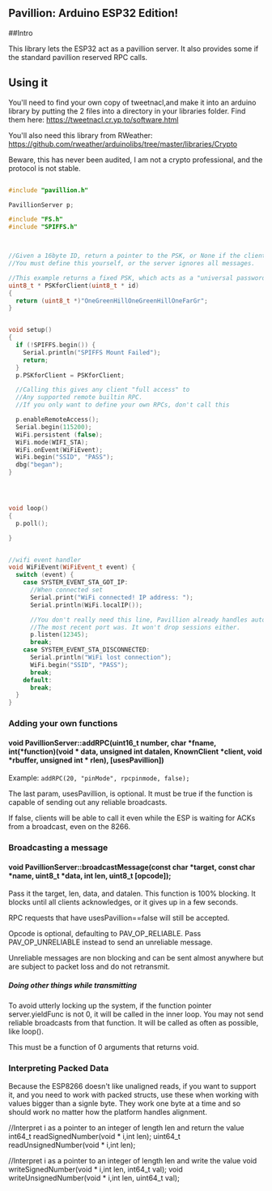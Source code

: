 ## Pavillion: Arduino ESP32 Edition!

##Intro

This library lets the ESP32 act as a pavillion server. It also provides some if the standard pavillion reserved RPC calls.


## Using it

You'll need to find your own copy of tweetnacl,and make it into an arduino library by putting the 2 files into a directory in your libraries folder.
Find them here: https://tweetnacl.cr.yp.to/software.html

You'll also need this library from RWeather: https://github.com/rweather/arduinolibs/tree/master/libraries/Crypto

Beware, this has never been audited, I am not a crypto professional, and the protocol is not stable.


```c++

#include "pavillion.h"

PavillionServer p;

#include "FS.h"
#include "SPIFFS.h"



//Given a 16byte ID, return a pointer to the PSK, or None if the client doesn't exist.
//You must define this yourself, or the server ignores all messages.

//This example returns a fixed PSK, which acts as a "universal password" for any client ID.
uint8_t * PSKforClient(uint8_t * id)
{
  return (uint8_t *)"OneGreenHillOneGreenHillOneFarGr";
}


void setup()
{
  if (!SPIFFS.begin()) {
    Serial.println("SPIFFS Mount Failed");
    return;
  }
  p.PSKforClient = PSKforClient;

  //Calling this gives any client "full access" to
  //Any supported remote builtin RPC.
  //If you only want to define your own RPCs, don't call this

  p.enableRemoteAccess();
  Serial.begin(115200);
  WiFi.persistent (false);
  WiFi.mode(WIFI_STA);
  WiFi.onEvent(WiFiEvent);
  WiFi.begin("SSID", "PASS");
  dbg("began");
}




void loop()
{
  p.poll();

}


//wifi event handler
void WiFiEvent(WiFiEvent_t event) {
  switch (event) {
    case SYSTEM_EVENT_STA_GOT_IP:
      //When connected set
      Serial.print("WiFi connected! IP address: ");
      Serial.println(WiFi.localIP());

      //You don't really need this line, Pavillion already handles auto reconnect to whatever 
      //The most recent port was. It won't drop sessions either.
      p.listen(12345);
      break;
    case SYSTEM_EVENT_STA_DISCONNECTED:
      Serial.println("WiFi lost connection");
      WiFi.begin("SSID", "PASS");
      break;
    default:
      break;
  }
}

```


### Adding your own functions
#### void PavillionServer::addRPC(uint16_t number, char *fname, int(*function)(void * data, unsigned int datalen, KnownClient *client, void *rbuffer, unsigned int * rlen), [usesPavillion])

Example: `addRPC(20, "pinMode", rpcpinmode, false);`

The last param, usesPavillion, is optional. It must be true if the function is capable of sending out any
reliable broadcasts.

If false, clients will be able to call it even while the ESP is waiting for ACKs from a broadcast, even on the 8266.


### Broadcasting a message
#### void PavillionServer::broadcastMessage(const char *target, const char *name, uint8_t *data, int len, uint8_t [opcode]);
Pass it the target, len, data, and datalen. This function is 100% blocking. It blocks until all clients
acknowledges, or it gives up in a few seconds.

RPC requests that have usesPavillion==false will still be accepted.

Opcode is optional, defaulting to PAV_OP_RELIABLE. Pass PAV_OP_UNRELIABLE instead to send an unreliable message.

Unreliable messages are non blocking and can be sent almost anywhere but are subject to packet loss and do not retransmit.

##### Doing other things while transmitting
To avoid utterly locking up the system, if the function pointer server.yieldFunc is not 0, it will be called in
the inner loop. You may not send reliable broadcasts from that function. It will be called as often as possible,
like loop().

This must be a function of 0 arguments that returns void.



### Interpreting Packed Data

Because the ESP8266 doesn't like unaligned reads, if you want to support it, and you need to work with packed structs,
use these when working with values bigger than a signle byte. They work one byte at a time and so should work no matter
how the platform handles alignment.

//Interpret i as a pointer to an integer of length len and return the value
int64_t readSignedNumber(void * i,int len);
uint64_t readUnsignedNumber(void * i,int len);

//Interpret i as a pointer to an integer of length len and write the value
void writeSignedNumber(void * i,int len, int64_t val);
void writeUnsignedNumber(void * i,int len, uint64_t val);
